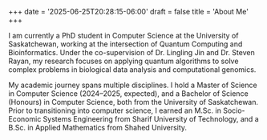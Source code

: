 +++
date = '2025-06-25T20:28:15-06:00'
draft = false
title = 'About Me'
+++


I am currently a PhD student in Computer Science at the University of Saskatchewan, working at the intersection of Quantum Computing and Bioinformatics. Under the co-supervision of Dr. Lingling Jin and Dr. Steven Rayan, my research focuses on applying quantum algorithms to solve complex problems in biological data analysis and computational genomics.

My academic journey spans multiple disciplines. I hold a Master of Science in Computer Science (2024–2025, expected), and a Bachelor of Science (Honours) in Computer Science, both from the University of Saskatchewan. Prior to transitioning into computer science, I earned an M.Sc. in Socio-Economic Systems Engineering from Sharif University of Technology, and a B.Sc. in Applied Mathematics from Shahed University.
